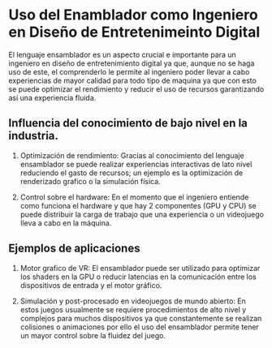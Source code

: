 # Uso del Enamblador como Ingeniero en Diseño de Entretenimeinto Digital

El lenguaje ensamblador es un aspecto crucial e importante para un ingeniero en diseño de entretenimiento digital ya que, aunque no se haga uso de este, el comprenderlo le permite al ingeniero poder llevar a cabo experiencias de mayor calidad para todo tipo de maquina ya que con esto se puede optimizar el rendimiento y reducir el uso de recursos garantizando así una experiencia fluida. 

## **Influencia del conocimiento de bajo nivel en la industria.**

1.	Optimización de rendimiento: Gracias al conocimiento del lenguaje ensamblador se puede realizar experiencias interactivas de lato nivel reduciendo el gasto de recursos; un ejemplo es la optimización de renderizado grafico o la simulación física. 

2.	Control sobre el hardware: En el momento que el ingeniero entiende como funciona el hardware y que hay 2 componentes (GPU y CPU) se puede distribuir la carga de trabajo que una experiencia o un videojuego lleva a cabo en la máquina. 

## **Ejemplos de aplicaciones**

1.	Motor grafico de VR: El ensamblador puede ser utilizado para optimizar los shaders en la GPU o reducir latencias en la comunicación entre los dispositivos de entrada y el motor gráfico.

2.	Simulación y post-procesado en videojuegos de mundo abierto: En estos juegos usualmente se requiere procedimientos de alto nivel y complejos para muchos dispositivos ya que constantemente se realizan colisiones o animaciones por ello el uso del ensamblador permite tener un mayor control sobre la fluidez del juego. 
